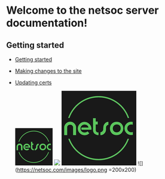 Welcome to the netsoc server documentation!
=======

Getting started
----------

  * [Getting started](getting-started.md)
  * [Making changes to the site](change-site.md)
  * [Updating certs](update-certs.md)

    ![](netsoc_logo_100.png)
  ![](http://placekitten.com/g/250/250)
  ![](netsoc_logo_200.png)
  ![](https://netsoc.com/images/logo.png =200x200)
